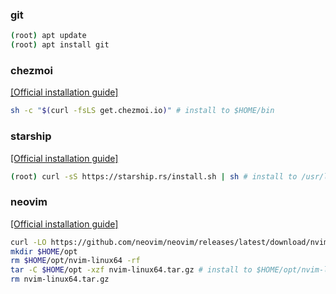 ### git

```sh
(root) apt update
(root) apt install git
```

### chezmoi

[[Official installation guide]](https://www.chezmoi.io/install/#one-line-binary-install)

```sh
sh -c "$(curl -fsLS get.chezmoi.io)" # install to $HOME/bin
```

### starship

[[Official installation guide]](https://starship.rs/guide/#step-1-install-starship)

```sh
(root) curl -sS https://starship.rs/install.sh | sh # install to /usr/local/bin
```

### neovim

[[Official installation guide]](https://github.com/neovim/neovim/blob/master/INSTALL.md#pre-built-archives-1)

```sh
curl -LO https://github.com/neovim/neovim/releases/latest/download/nvim-linux64.tar.gz
mkdir $HOME/opt
rm $HOME/opt/nvim-linux64 -rf
tar -C $HOME/opt -xzf nvim-linux64.tar.gz # install to $HOME/opt/nvim-linux64/bin
rm nvim-linux64.tar.gz
```